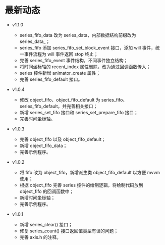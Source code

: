 # 最新动态

* v1.1.0
  * series_fifo_data 改为 series_data，内部数据结构前缀改为series_data_；
  * series_fifo 添加 series_fifo_set_block_event 接口，添加 will 事件，统一事件流程为 will 事件返回 stop 终止；
  * 完善 series_fifo_event 事件结构，不同事件独立结构；
  * 将时间坐标轴的 recent_index 属性删除，改为通过回调函数传入；
  * series 控件新增 animator_create 属性；
  * 完善 series_fifo_default 接口。

* v1.0.4
  * 修改 object_fifo、object_fifo_default 为 series_fifo、series_fifo_default，并完善相关接口；
  * 新增 series_set_fifo 接口和 series_set_prepare_fifo 接口；
  * 完善时间坐标轴。

* v1.0.3
  * 完善 object_fifo 以及 object_fifo_default；
  * 新增 object_fifo_data；
  * 完善示例程序。

* v1.0.2
  * 将 fifo 改为 object\_fifo，新增派生类 object\_fifo\_default 以方便 mvvm 使用；
  * 根据 object\_fifo 完善 series 控件的绘制逻辑，将绘制代码放到 object\_fifo 的回调函数中；
  * 新增时间坐标轴；
  * 完善示例程序。

* v1.0.1
  * 新增 series\_clear() 接口；
  * 修复 series\_count() 接口返回值类型有误的问题；
  * 完善 axis.h 的注释。
